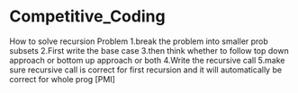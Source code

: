 # Competitive_Coding

How to solve recursion Problem
  1.break the problem into smaller prob subsets
  2.First write the base case 
  3.then think whether to follow top down approach or bottom up approach or both
  4.Write the recursive call
  5.make sure recursive call is correct for first recursion and 
    it will automatically be correct for whole prog [PMI]

